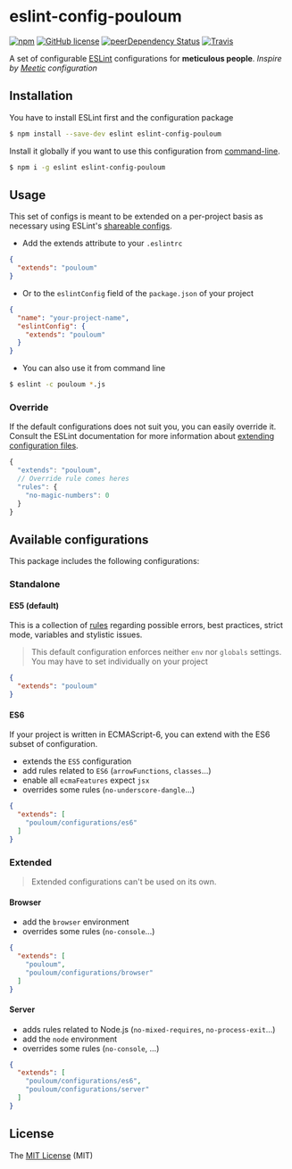 # eslint-config-pouloum


[![npm](https://img.shields.io/npm/v/eslint-config-pouloum.svg?style=flat-square)](https://www.npmjs.com/package/eslint-config-pouloum)
[![GitHub license](https://img.shields.io/github/license/5im0n/eslint-config-pouloum.svg?style=flat-square)]()
[![peerDependency Status](https://david-dm.org/5im0n/eslint-config-pouloum/peer-status.svg?style=flat-square)](https://david-dm.org/5im0n/eslint-config-pouloum#info=peerDependencies)
[![Travis](https://img.shields.io/travis/5im0n/eslint-config-pouloum/master.svg?style=flat-square)](https://travis-ci.org/5im0n/eslint-config-pouloum)

A set of configurable [ESLint][1] configurations for **meticulous people**.
*Inspire by [Meetic][4] configuration*



## Installation

You have to install ESLint first and the configuration package

```bash
$ npm install --save-dev eslint eslint-config-pouloum
```

Install it globally if you want to use this configuration from [command-line](#commande-line-use).

```bash
$ npm i -g eslint eslint-config-pouloum
```



## Usage

This set of configs is meant to be extended on a per-project basis as necessary
using ESLint's [shareable configs][2].


- Add the extends attribute to your `.eslintrc`

```json
{
  "extends": "pouloum"
}
```

- Or to the `eslintConfig` field of the `package.json` of your project

```json
{
  "name": "your-project-name",
  "eslintConfig": {
    "extends": "pouloum"
  }
}
```

<a name="commande-line-use"></a>

- You can also use it from command line 

```bash
$ eslint -c pouloum *.js
```

### Override

If the default configurations does not suit you, you can easily override it.
Consult the ESLint documentation for more information about [extending configuration files][5].

```js
{
  "extends": "pouloum",
  // Override rule comes heres
  "rules": {
    "no-magic-numbers": 0
  }
}
```



## Available configurations

This package includes the following configurations:


### Standalone

#### ES5 (default)

This is a collection of [rules][6] regarding possible errors, best practices, strict mode, variables and stylistic issues.
> This default configuration enforces neither `env` nor `globals` settings. You may have to set individually on your project

```json
{
  "extends": "pouloum"
}
```

#### ES6

If your project is written in ECMAScript-6, you can extend with the ES6 subset of configuration.

- extends the `ES5` configuration
- add rules related to `ES6` (`arrowFunctions`, `classes`...)
- enable all `ecmaFeatures` expect `jsx`
- overrides some rules (`no-underscore-dangle`...)

```json
{
  "extends": [
    "pouloum/configurations/es6"
  ]
}
```


### Extended

> Extended configurations can't be used on its own.

#### Browser

- add the `browser` environment
- overrides some rules (`no-console`...)

```json
{
  "extends": [
    "pouloum",
    "pouloum/configurations/browser"
  ]
}
```

#### Server

- adds rules related to Node.js (`no-mixed-requires`, `no-process-exit`...)
- add the `node` environment
- overrides some rules (`no-console`, ...)

```json
{
  "extends": [
    "pouloum/configurations/es6",
    "pouloum/configurations/server"
  ]
}
```



## License

The [MIT License][3] (MIT)


[1]: http://eslint.org/
[2]: http://eslint.org/docs/developer-guide/shareable-configs
[3]: https://opensource.org/licenses/MIT
[4]: https://github.com/Meetic/eslint-config-meetic
[5]: http://eslint.org/docs/user-guide/configuring#extending-configuration-files
[6]: http://eslint.org/docs/rules/
